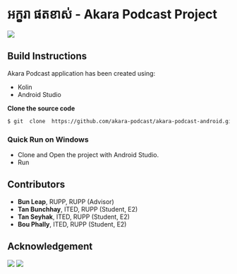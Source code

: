 # អក្ខរា ផតខាស់ - Akara Podcast Project
![](https://github.com/akara-podcast/akara-podcast/blob/master/src/image/Akara-logo.png)

## Build Instructions

Akara Podcast application has been created using:
- Kolin
- Android Studio

**Clone the source code**
```sh
$ git  clone  https://github.com/akara-podcast/akara-podcast-android.git
```
### Quick Run on Windows
- Clone and Open the project with Android Studio.
- Run

## Contributors
- **Bun Leap**, RUPP, RUPP (Advisor)
- **Tan Bunchhay**, ITED, RUPP (Student, E2)
- **Tan Seyhak**, ITED, RUPP (Student, E2)
- **Bou Phally**, ITED, RUPP (Student, E2)

## Acknowledgement
![](https://github.com/akara-podcast/akara-podcast/blob/master/fe.jfif)  ![](https://github.com/akara-podcast/akara-podcast/blob/master/rupp.png)
